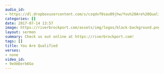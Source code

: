 ```yaml
---
audio_id:
- https://dl.dropboxusercontent.com/s/csqdvf0sau09jhw/You%20Are%20Qualified.mp3?dl=0
categories: []
date: 2017-07-14 13:57
image: https://riverbrockport.com/assets/img/logos/black-background.png
layout: sermon
summary: Check us out online at https://riverbrockport.com!
tags: []
title: You Are Qualified
verses:
- none
video_id:
- 9eXmEerb6Go
---
```

